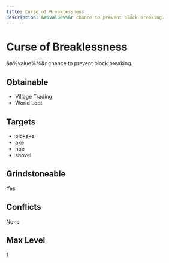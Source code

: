 ```yaml
---
title: Curse of Breaklessness
description: &a%value%%&r chance to prevent block breaking.
---
```

# Curse of Breaklessness
&a%value%%&r chance to prevent block breaking.
## Obtainable

- Village Trading
- World Loot
## Targets
- pickaxe
 - axe
 - hoe
 - shovel
## Grindstoneable
Yes
## Conflicts
None
## Max Level
1
